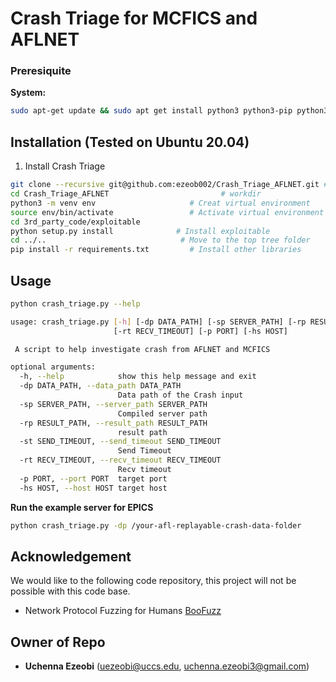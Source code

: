 # Crash Triage for MCFICS and AFLNET

### Preresiquite
**System:**
```bash
sudo apt-get update && sudo apt get install python3 python3-pip python3-venv
```
## Installation (Tested on Ubuntu 20.04)
1. Install Crash Triage
```bash
git clone --recursive git@github.com:ezeob002/Crash_Triage_AFLNET.git # clone
cd Crash_Triage_AFLNET                         # workdir
python3 -m venv env                     # Creat virtual environment
source env/bin/activate                 # Activate virtual environment
cd 3rd_party_code/exploitable                           
python setup.py install              # Install exploitable
cd ../..                              # Move to the top tree folder       
pip install -r requirements.txt         # Install other libraries
```


## Usage

```bash
python crash_triage.py --help

usage: crash_triage.py [-h] [-dp DATA_PATH] [-sp SERVER_PATH] [-rp RESULT_PATH] [-st SEND_TIMEOUT]
                       [-rt RECV_TIMEOUT] [-p PORT] [-hs HOST]

 A script to help investigate crash from AFLNET and MCFICS

optional arguments:
  -h, --help            show this help message and exit
  -dp DATA_PATH, --data_path DATA_PATH
                        Data path of the Crash input
  -sp SERVER_PATH, --server_path SERVER_PATH
                        Compiled server path
  -rp RESULT_PATH, --result_path RESULT_PATH
                        result path
  -st SEND_TIMEOUT, --send_timeout SEND_TIMEOUT
                        Send Timeout
  -rt RECV_TIMEOUT, --recv_timeout RECV_TIMEOUT
                        Recv timeout
  -p PORT, --port PORT  target port
  -hs HOST, --host HOST target host

```
**Run the example server for EPICS**
```bash
python crash_triage.py -dp /your-afl-replayable-crash-data-folder
```
## Acknowledgement 
We would like to the following code repository, this project will not be possible with this code base.


* Network Protocol Fuzzing for Humans [BooFuzz](https://github.com/jtpereyda/boofuzz)

## Owner of Repo 

* **Uchenna Ezeobi** (uezeobi@uccs.edu, uchenna.ezeobi3@gmail.com)